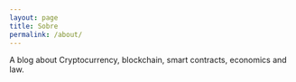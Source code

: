 ```yaml
---
layout: page
title: Sobre
permalink: /about/
---
```


A blog about Cryptocurrency, blockchain, smart contracts, economics and law.

